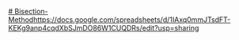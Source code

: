 [# Bisection-Method](https://docs.google.com/spreadsheets/d/1IAxq0mmJTsdFT-KEKg9anp4cqdXbSJmDO86W1CUQDRs/edit?usp=sharing)https://docs.google.com/spreadsheets/d/1IAxq0mmJTsdFT-KEKg9anp4cqdXbSJmDO86W1CUQDRs/edit?usp=sharing

